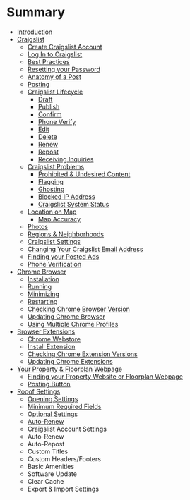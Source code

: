 # Summary

* [Introduction](README.md)
* [Craigslist](craigslistmd.md)
   * [Create Craigslist Account](create_craigslist_account.md)
   * [Log In to Craigslist](loginto_craigslist_md.md)
   * [Best Practices](craigslistbest_practices_md.md)
   * [Resetting your Password](resetcraigslist_password_md.md)
   * [Anatomy of a Post](anatomymd.md)
   * [Posting](postmanually_md.md)
   * [Craigslist Lifecycle](craigslistlifecycle_md.md)
       * [Draft](draft.md)
       * [Publish](publish.md)
       * [Confirm](confirm.md)
       * [Phone Verify](phone_verify.md)
       * [Edit](edit.md)
       * [Delete](delete.md)
       * [Renew](renew.md)
       * [Repost](repost.md)
       * [Receiving Inquiries](receiving_inquiries.md)
   * [Craigslist Problems](craigslist_problems.md)
       * [Prohibited & Undesired Content](craigslist_prohibited_content.md)
       * [Flagging](flagggin.md)
       * [Ghosting](ghosting.md)
       * [Blocked IP Address](ip_blocked.md)
       * [Craigslist System Status](craigslist_system_status.md)
   * [Location on Map](craigslistmapping_md.md)
       * [Map Accuracy](map_accuracy.md)
   * [Photos](craigslistphotos_md.md)
   * [Regions & Neighborhoods](regionsand_neighborhoods_md.md)
   * [Craigslist Settings](craigslistsetting_md.md)
   * [Changing Your Craigslist Email Address](changecraigslist_email_md.md)
   * [Finding your Posted Ads](findingyour_posted_ads_md.md)
   * [Phone Verification](missing_ads.md)
* [Chrome Browser](chromemd.md)
   * [Installation](installing_google_chrome.md)
   * [Running](runningchrome_md.md)
   * [Minimizing](minimizingchrome_md.md)
   * [Restarting](restartingchrome_md.md)
   * [Checking Chrome Browser Version](chromeversion_md.md)
   * [Updating Chrome Browser](updatingchrome_md.md)
   * [Using Multiple Chrome Profiles](chromeprofiles_md.md)
* [Browser Extensions](chromeextensions_md.md)
   * [Chrome Webstore](webstoremd.md)
   * [Install Extension](installchrome_extension_md.md)
   * [Checking Chrome Extension Versions](extensionversions_md.md)
   * [Updating Chrome Extensions](updatingextensions_md.md)
* [Your Property & Floorplan Webpage](property_webpage.md)
   * [Finding your Property Website or Floorplan Webpage](findingfloorplan_md.md)
   * [Posting Button](postingbutton_md.md)
* [Rooof Settings](settings.md)
   * [Opening Settings](openingsettings_md.md)
   * [Minimum Required Fields](requiredfields_md.md)
   * [Optional Settings](rooof_optional_settings.md)
   * [Auto-Renew](auto-renew.md)
   * Craigslist Account Settings
   * Auto-Renew
   * Auto-Repost
   * Custom Titles
   * Custom Headers/Footers
   * Basic Amenities
   * Software Update
   * Clear Cache
   * Export & Import Settings

